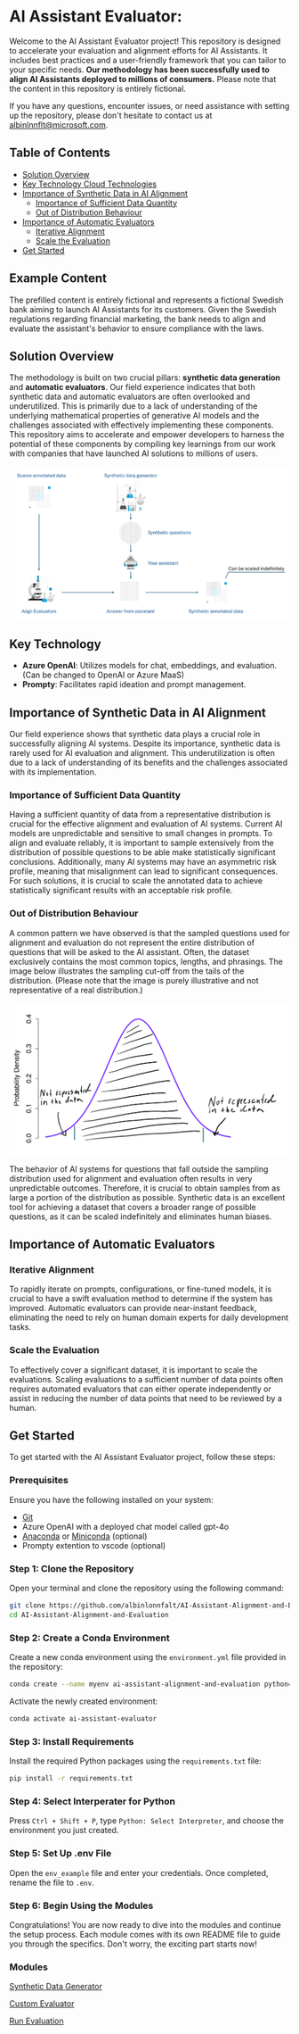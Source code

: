 
# AI Assistant Evaluator:

Welcome to the AI Assistant Evaluator project! This repository is designed to accelerate your evaluation and alignment efforts for AI Assistants. It includes best practices and a user-friendly framework that you can tailor to your specific needs. **Our methodology has been successfully used to align AI Assistants deployed to millions of consumers.** Please note that the content in this repository is entirely fictional.

If you have any questions, encounter issues, or need assistance with setting up the repository, please don't hesitate to contact us at albinlnnflt@microsoft.com.

## Table of Contents

- [Solution Overview](#solution-overview)
- [Key Technology Cloud Technologies](#key-technology-cloud-technologies)
- [Importance of Synthetic Data in AI Alignment](#importance-of-synthetic-data-in-ai-alignment)
    - [Importance of Sufficient Data Quantity](#importance-of-sufficient-data-quantity)
    - [Out of Distribution Behaviour](#out-of-distribution-behaviour)
- [Importance of Automatic Evaluators](#importance-of-automatic-evaluators)
    - [Iterative Alignment](#iterative-alignment)
    - [Scale the Evaluation](#scale-the-evaluation)
- [Get Started](#get-started)

## Example Content

The prefilled content is entirely fictional and represents a fictional Swedish bank aiming to launch AI Assistants for its customers. Given the Swedish regulations regarding financial marketing, the bank needs to align and evaluate the assistant's behavior to ensure compliance with the laws.

## Solution Overview

The methodology is built on two crucial pillars: **synthetic data generation** and **automatic evaluators**. Our field experience indicates that both synthetic data and automatic evaluators are often overlooked and underutilized. This is primarily due to a lack of understanding of the underlying mathematical properties of generative AI models and the challenges associated with effectively implementing these components. This repository aims to accelerate and empower developers to harness the potential of these components by compiling key learnings from our work with companies that have launched AI solutions to millions of users.



![Architecture Diagram](media/img/solution_overview.png)

## Key Technology

- **Azure OpenAI**: Utilizes models for chat, embeddings, and evaluation. (Can be changed to OpenAI or Azure MaaS)
- **Prompty**: Facilitates rapid ideation and prompt management.

## Importance of Synthetic Data in AI Alignment

Our field experience shows that synthetic data plays a crucial role in successfully aligning AI systems. Despite its importance, synthetic data is rarely used for AI evaluation and alignment. This underutilization is often due to a lack of understanding of its benefits and the challenges associated with its implementation.

### Importance of Sufficient Data Quantity

Having a sufficient quantity of data from a representative distribution is crucial for the effective alignment and evaluation of AI systems. Current AI models are unpredictable and sensitive to small changes in prompts. To align and evaluate reliably, it is important to sample extensively from the distribution of possible questions to be able make statistically significant conclusions. Additionally, many AI systems may have an asymmetric risk profile, meaning that misalignment can lead to significant consequences. For such solutions, it is crucial to scale the annotated data to achieve statistically significant results with an acceptable risk profile.

### Out of Distribution Behaviour
A common pattern we have observed is that the sampled questions used for alignment and evaluation do not represent the entire distribution of questions that will be asked to the AI assistant. Often, the dataset exclusively contains the most common topics, lengths, and phrasings. The image below illustrates the sampling cut-off from the tails of the distribution. (Please note that the image is purely illustrative and not representative of a real distribution.)

![Architecture Diagram](media/img/sampling_from_distribution.png)

The behavior of AI systems for questions that fall outside the sampling distribution used for alignment and evaluation often results in very unpredictable outcomes. Therefore, it is crucial to obtain samples from as large a portion of the distribution as possible. Synthetic data is an excellent tool for achieving a dataset that covers a broader range of possible questions, as it can be scaled indefinitely and eliminates human biases.

## Importance of Automatic Evaluators

### Iterative Alignment 

To rapidly iterate on prompts, configurations, or fine-tuned models, it is crucial to have a swift evaluation method to determine if the system has improved. Automatic evaluators can provide near-instant feedback, eliminating the need to rely on human domain experts for daily development tasks. 

### Scale the Evaluation

To effectively cover a significant dataset, it is important to scale the evaluations. Scaling evaluations to a sufficient number of data points often requires automated evaluators that can either operate independently or assist in reducing the number of data points that need to be reviewed by a human.

## Get Started


To get started with the AI Assistant Evaluator project, follow these steps:

### Prerequisites

Ensure you have the following installed on your system:

- [Git](https://git-scm.com/)
- Azure OpenAI with a deployed chat model called gpt-4o   
- [Anaconda](https://www.anaconda.com/products/distribution) or [Miniconda](https://docs.conda.io/en/latest/miniconda.html) (optional)
- Prompty extention to vscode (optional)

### Step 1: Clone the Repository

Open your terminal and clone the repository using the following command:

```sh
git clone https://github.com/albinlonnfalt/AI-Assistant-Alignment-and-Evaluation.git
cd AI-Assistant-Alignment-and-Evaluation
```

### Step 2: Create a Conda Environment

Create a new conda environment using the `environment.yml` file provided in the repository:

```sh
conda create --name myenv ai-assistant-alignment-and-evaluation python=3.11
```

Activate the newly created environment:

```sh
conda activate ai-assistant-evaluator
```

### Step 3: Install Requirements

Install the required Python packages using the `requirements.txt` file:

```sh
pip install -r requirements.txt
```
### Step 4: Select Interperater for Python

Press `Ctrl + Shift + P`, type `Python: Select Interpreter`, and choose the environment you just created.

### Step 5: Set Up .env File

Open the `env_example` file and enter your credentials. Once completed, rename the file to `.env`.

### Step 6: Begin Using the Modules

Congratulations! You are now ready to dive into the modules and continue the setup process. Each module comes with its own README file to guide you through the specifics. Don't worry, the exciting part starts now!

### Modules

[Synthetic Data Generator](synthetic_data_generator/README.md)

[Custom Evaluator](custom_evals/README.md)

[Run Evaluation](run_evals/README.md)

